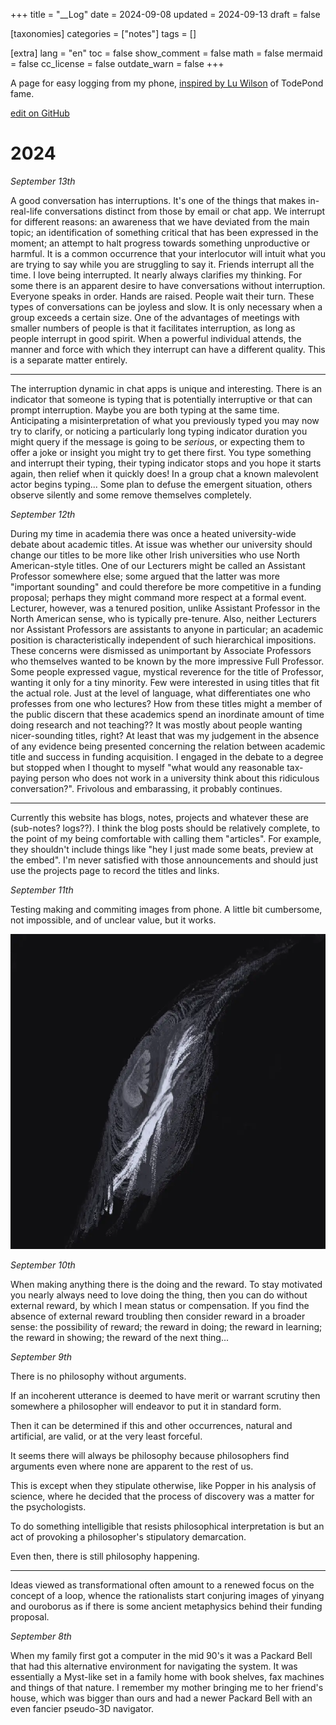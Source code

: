 +++
title = "__Log"
date = 2024-09-08
updated = 2024-09-13
draft = false

[taxonomies]
categories = ["notes"]
tags = []

[extra]
lang = "en"
toc = false
show_comment = false
math = false
mermaid = false
cc_license = false
outdate_warn = false
+++

A page for easy logging from my phone, [inspired by Lu Wilson](https://www.todepond.com/wikiblogarden/art/never-stop-writing/on-your-phone/) of TodePond fame.

[edit on GitHub](https://github.com/edibotopic/edibotopic-website/edit/master/content/notes/_log.md) 

# 2024

_September 13th_

A good conversation has interruptions.
It's one of the things that makes in-real-life conversations distinct from those by email or chat app. We interrupt for different reasons: an awareness that we have deviated from the main topic; an identification of something critical that has been expressed in the moment; an attempt to halt progress towards something unproductive or harmful. It is a common occurrence that your interlocutor will intuit what you are trying to say while you are struggling to say it. Friends interrupt all the time. I love being interrupted. It nearly always clarifies my thinking. For some there is an apparent desire to have conversations without interruption. Everyone speaks in order. Hands are raised. People wait their turn. These types of conversations can be joyless and slow. It is only necessary when a group exceeds a certain size. One of the advantages of meetings with smaller numbers of people is that it facilitates interruption, as long as people interrupt in good spirit. When a powerful individual attends, the manner and force with which they interrupt can have a different quality. This is a separate matter entirely.

---

The interruption dynamic in chat apps is unique and interesting. There is an indicator that someone is typing that is potentially interruptive or that can prompt interruption. Maybe you are both typing at the same time. Anticipating a misinterpretation of what you previously typed you may now try to clarify, or noticing a particularly long typing indicator duration you might query if the message is going to be _serious_, or expecting them to offer a joke or insight you might try to get there first. You type something and interrupt their typing, their typing indicator stops and you hope it starts again, then relief when it quickly does! In a group chat a known malevolent actor begins typing... Some plan to defuse the emergent situation, others observe silently and some remove themselves completely.

_September 12th_

During my time in academia there was once a heated university-wide debate about academic titles. At issue was whether our university should change our titles to be more like other Irish universities who use North American-style titles. One of our Lecturers might be called an Assistant Professor somewhere else; some argued that the latter was more "important sounding" and could therefore be more competitive in a funding proposal; perhaps they might command more respect at a formal event. Lecturer, however, was a tenured position, unlike Assistant Professor in the North American sense, who is typically pre-tenure. Also, neither Lecturers nor Assistant Professors are assistants to anyone in particular; an academic position is characteristically independent of such hierarchical impositions. These concerns were dismissed as unimportant by Associate Professors who themselves wanted to be known by the more impressive Full Professor. Some people expressed vague, mystical reverence for the title of Professor, wanting it only for a tiny minority. Few were interested in using titles that fit the actual role. Just at the level of language, what differentiates one who professes from one who lectures? How from these titles might a member of the public discern that these academics spend an inordinate amount of time doing research and not teaching?? It was mostly about people wanting nicer-sounding titles, right? At least that was my judgement in the absence of any evidence being presented concerning the relation between academic title and success in funding acquisition. I engaged in the debate to a degree but stopped when I thought to myself "what would any reasonable tax-paying person who does not work in a university think about this ridiculous conversation?". Frivolous and embarassing, it probably continues.

---

Currently this website has blogs, notes, projects and whatever these are (sub-notes? logs??). I think the blog posts should be relatively complete, to the point of my being comfortable with calling them "articles". For example, they shouldn't include things like "hey I just made some beats, preview at the embed". I'm never satisfied with those announcements and should just use the projects page to record the titles and links.

_September 11th_

Testing making and commiting images from phone. A little bit cumbersome, not impossible, and of unclear value, but it works.

![Abstract image](/figs/worn.webp "abstract image")

_September 10th_

When making anything there is the doing and the reward.
To stay motivated you nearly always need to love doing the thing, then you can do without external reward, by which I mean status or compensation.
If you find the absence of external reward troubling then consider reward in a broader sense: the possibility of reward; the reward in doing; the reward in learning; the reward in showing; the reward of the next thing...

_September 9th_

There is no philosophy without arguments.

If an incoherent utterance is deemed to have merit or warrant scrutiny then somewhere a philosopher will endeavor to put it in standard form.

Then it can be determined if this and other occurrences, natural and artificial, are valid, or at the very least forceful.

It seems there will always be philosophy because philosophers find arguments even where none are apparent to the rest of us.

This is except when they stipulate otherwise, like Popper in his analysis of science, where he decided that the process of discovery was a matter for the psychologists.

To do something intelligible that resists philosophical interpretation is but an act of provoking a philosopher's stipulatory demarcation.

Even then, there is still philosophy happening.

---

Ideas viewed as transformational often amount to a renewed focus on the concept of a loop, whence the rationalists start conjuring images of yinyang and ouroborus as if there is some ancient metaphysics behind their funding proposal.

_September 8th_

When my family first got a computer in the mid 90's it was a Packard Bell that had this alternative environment for navigating the system. It was essentially a Myst-like set in a family home with book shelves, fax machines and things of that nature. I remember my mother bringing me to her friend's house, which was bigger than ours and had a newer Packard Bell with an even fancier pseudo-3D navigator.
